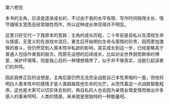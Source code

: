 第六卷完


本书的主角，应该是逐渐成长的，不过由于我的水平有限、写作时间拖得太长、情节铺得太宽而且经常随性而作，所以这种成长体现得并不明显。



这里只好交代一下我原本的思路：主角的成长历程，二十年前是自私以及漠视生命与情感，无意义的在游戏中混日，重生后开始明白生命与感情的珍贵，因而更加激情的奋斗，但仍然受到人类本性中私欲的影响，其实成长到这一步，已经是略高于普通人包括作者我的层次。而原先设想的后续成长，比如对全世界弱势群体的博爱、保护环境等，则是我心目的一种理想境界了，似乎并不够真实，没能引起读者们的共鸣。



因此我修正后的设想是，主角后面仍然无法完全战胜自己本性黑暗的一面，但他将明白人类本性中的感情才是人类超越其他生命的光芒，从而凭着这一点战胜智能程序。这也是大家可以切实体会到的，再自私的人也会因为亲情友情爱情而做出许多感人的事来呵呵，人类的情感，来来就是很独特的一种能量吧。





